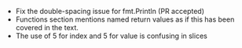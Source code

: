 
+ Fix the double-spacing issue for fmt.Println (PR accepted)
+ Functions section mentions named return values as if this has been covered in the text.
+ The use of 5 for index and 5 for value is confusing in slices

